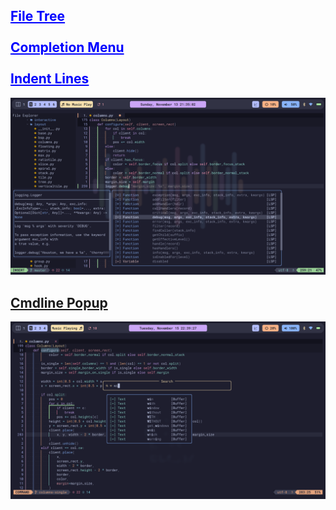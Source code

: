 ## <a href="https://github.com/nvim-tree/nvim-tree.lua" style="color: blue; text-decoration: underline;">File Tree</a><br><br><a href="https://github.com/hrsh7th/nvim-cmp" style="color: blue; text-decoration: underline;">Completion Menu</a><br><br><a href="https://github.com/lukas-reineke/indent-blankline.nvim" style="color: blue; text-decoration: underline;">Indent Lines</a>
<img src="screenshots/tree-cmp.png">

## <a href="https://github.com/folke/noice.nvim">Cmdline Popup</a>
<img src="screenshots/noice.png">
